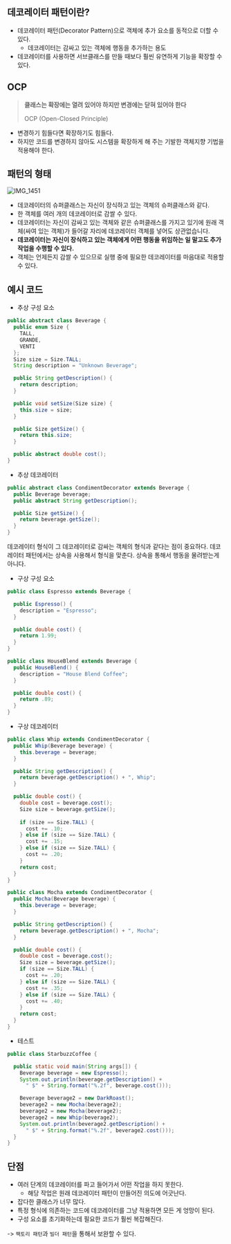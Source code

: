 ## 데코레이터 패턴이란?
- 데코레이터 패턴(Decorator Pattern)으로 객체에 추가 요소를 동적으로 더할 수 있다.
	- 데코레이터는 감싸고 있는 객체에 행동을 추가하는 용도
- 데코레이터를 사용하면 서브클래스를 만들 때보다 훨씬 유연하게 기능을 확장할 수 있다.

## OCP

> **클래스는 확장에는 열려 있어야 하지만 변경에는 닫혀 있어야 한다**
> 
> OCP (Open-Closed Principle)

- 변경하기 힘들다면 확장하기도 힘들다.
- 하지만 코드를 변경하지 않아도 시스템을 확장하게 해 주는 기발한 객체지향 기법을 적용해야 한다.

## 패턴의 형태

![IMG_1451](https://github.com/cyb9701/study-deeper/assets/59527787/a23164b9-38b5-4aeb-8093-7293f46787bb)

- 데코레이터의 슈퍼클래스는 자신이 장식하고 있는 객체의 슈퍼클래스와 같다.
- 한 객체를 여러 개의 데코레이터로 감쌀 수 있다.
- 데코레이터는 자신이 감싸고 있는 객체와 같은 슈퍼클래스를 가지고 있기에 원래 객체(싸여 있는 객체)가 들어갈 자리에 데코레이터 객체를 넣어도 상관없습니다.
- **데코레이터는 자신이 장식하고 있는 객체에게 어떤 행동을 위임하는 일 말고도 추가 작업을 수행할 수 있다.**
- 객체는 언제든지 감쌀 수 있으므로 실행 중에 필요한 데코레이터를 마음대로 적용할 수 있다.

## 예시 코드

- 추상 구성 요소
```java
public abstract class Beverage {
  public enum Size {
    TALL,
    GRANDE,
    VENTI
  };
  Size size = Size.TALL;
  String description = "Unknown Beverage";

  public String getDescription() {
    return description;
  }

  public void setSize(Size size) {
    this.size = size;
  }

  public Size getSize() {
    return this.size;
  }

  public abstract double cost();
}
```

- 추상 데코레이터
```java
public abstract class CondimentDecorator extends Beverage {
  public Beverage beverage;
  public abstract String getDescription();

  public Size getSize() {
    return beverage.getSize();
  }
}
```
데코레이터 형식이 그 데코레이터로 감싸는 객체의 형식과 같다는 점이 중요하다.
데코레이터 패턴에서는 상속을 사용해서 형식을 맞춘다. 상속을 통해서 행동을 물려받는게 아니다.

- 구상 구성 요소
```java
public class Espresso extends Beverage {

  public Espresso() {
    description = "Espresso";
  }

  public double cost() {
    return 1.99;
  }
}

public class HouseBlend extends Beverage {
  public HouseBlend() {
    description = "House Blend Coffee";
  }

  public double cost() {
    return .89;
  }
}
```

- 구상 데코레이터
```java
public class Whip extends CondimentDecorator {
  public Whip(Beverage beverage) {
    this.beverage = beverage;
  }

  public String getDescription() {
    return beverage.getDescription() + ", Whip";
  }

  public double cost() {
    double cost = beverage.cost();
    Size size = beverage.getSize();
    
    if (size == Size.TALL) {
      cost += .10;
    } else if (size == Size.TALL) {
      cost += .15;
    } else if (size == Size.TALL) {
      cost += .20;
    }
    return cost;
  }
}

public class Mocha extends CondimentDecorator {
  public Mocha(Beverage beverage) {
    this.beverage = beverage;
  }

  public String getDescription() {
    return beverage.getDescription() + ", Mocha";
  }

  public double cost() {
    double cost = beverage.cost();
    Size size = beverage.getSize();
    if (size == Size.TALL) {
      cost += .20;
    } else if (size == Size.TALL) {
      cost += .35;
    } else if (size == Size.TALL) {
      cost += .40;
    }
    return cost;
  }
}
```

- 테스트
```java
public class StarbuzzCoffee {

  public static void main(String args[]) {
    Beverage beverage = new Espresso();
    System.out.println(beverage.getDescription() +
      " $" + String.format("%.2f", beverage.cost()));

    Beverage beverage2 = new DarkRoast();
    beverage2 = new Mocha(beverage2);
    beverage2 = new Mocha(beverage2);
    beverage2 = new Whip(beverage2);
    System.out.println(beverage2.getDescription() +
      " $" + String.format("%.2f", beverage2.cost()));
  }
}
```

## 단점
- 여러 단계의 데코레이터를 파고 들어가서 어떤 작업을 하지 못한다.
	- 해당 작업은 원래 데코레이터 패턴이 만들어진 의도에 어긋난다.
- 잡다한 클래스가 너무 많다.
- 특정 형식에 의존하는 코드에 데코레이터를 그냥 적용하면 모든 게 엉망이 된다.
- 구성 요소를 초기화하는데 필요한 코드가 훨씬 복잡해진다.

-> `팩토리 패턴`과 `빌더 패턴`을 통해서 보완할 수 있다.